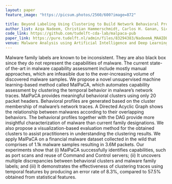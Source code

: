 ```yaml
---
layout: paper
feature_image: "https://picsum.photos/2560/600?image=872"

title: Beyond Labeling Using Clustering to Build Network Behavioral Profiles of Malware Families
author_list: Azqa Nadeem, Christian Hammerschmidt, Carlos H. Ganan, Sicco Verwer
code_link: https://github.com/tudelft-cda-lab/malpaca-pub
paper_link: https://pure.tudelft.nl/admin/files/83294383/NadeemA_MAAIDL_14_manuscript.pdf
venue: Malware Analysis using Artificial Intelligence and Deep Learning, Springer, 2020
---
```



Malware family labels are known to be inconsistent. They are also black box since they do not represent the capabilities of malware. The current state-of the-art in malware capability assessment include mostly manual approaches, which are infeasible due to the ever-increasing volume of discovered malware samples. We propose a novel unsupervised machine learning-based method called MalPaCA, which automates capability assessment by clustering the temporal behavior in malware’s network traces. MalPaCA provides meaningful behavioral clusters using only 20 packet headers. Behavioral profiles are generated based on the cluster membership of malware’s network traces. A Directed Acyclic Graph shows the relationship between malwares according to their overlapping behaviors. The behavioral profiles together with the DAG provide more insightful characterization of malware than current family designations. We also propose a visualization-based evaluation method for the obtained clusters to assist practitioners in understanding the clustering results. We apply MalPaCA on a financial malware dataset collected in the wild that comprises of 1.1k malware samples resulting in 3.6M packets. Our experiments show that (i) MalPaCA successfully identifies capabilities, such as port scans and reuse of Command and Control servers; (ii) It uncovers multiple discrepancies between behavioral clusters and malware family labels; and (iii) It demonstrates the effectiveness of clustering traces using temporal features by producing an error rate of 8.3%, compared to 57.5% obtained from statistical features.